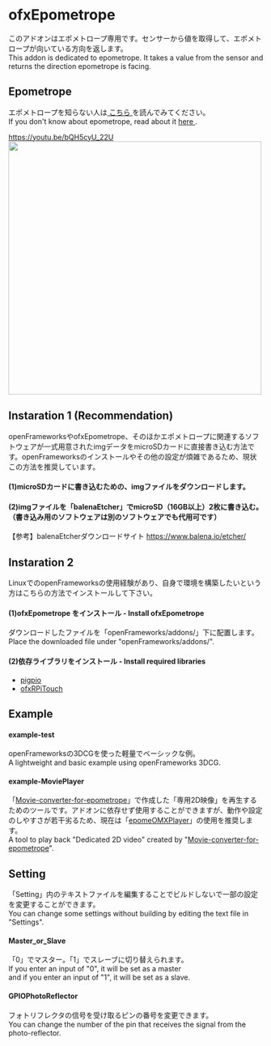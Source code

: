 # ofxEpometrope
このアドオンはエポメトロープ専用です。センサーから値を取得して、エポメトロープが向いている方向を返します。  
This addon is dedicated to epometrope. It takes a value from the sensor and returns the direction epometrope is facing.   

## Epometrope
エポメトロープを知らない人は<a rel="license" href="https://github.com/yutaka-miki/Epometorope" target="_blank"> こちら </a>を読んでみてください。  
If you don't know about epometrope, read about it <a rel="license" href="https://github.com/yutaka-miki/Epometorope" target="_blank"> here </a>.  
  
https://youtu.be/bQH5cyU_22U   
<img src="images/IMG_5433.gif" width="500">  

## Instaration 1 (Recommendation)
openFrameworksやofxEpometrope、そのほかエポメトロープに関連するソフトウェアが一式用意されたimgデータをmicroSDカードに直接書き込む方法です。openFrameworksのインストールやその他の設定が煩雑であるため、現状この方法を推奨しています。

#### (1)microSDカードに書き込むための、imgファイルをダウンロードします。 
  
#### (2)imgファイルを「balenaEtcher」でmicroSD（16GB以上）2枚に書き込む。（書き込み用のソフトウェアは別のソフトウェアでも代用可です）
【参考】balenaEtcherダウンロードサイト
https://www.balena.io/etcher/
  
## Instaration 2
LinuxでのopenFrameworksの使用経験があり、自身で環境を構築したいという方はこちらの方法でインストールして下さい。

#### (1)ofxEpometrope をインストール - Install ofxEpometrope
ダウンロードしたファイルを「openFrameworks/addons/」下に配置します。  
Place the downloaded file under "openFrameworks/addons/".
  
#### (2)依存ライブラリをインストール - Install required libraries 
- <a rel="license" href="http://abyz.me.uk/rpi/pigpio/download.html" target="_blank"> pigpio </a>
- <a rel="license" href="https://github.com/apparentVJ/ofxRPiTouch" target="_blank"> ofxRPiTouch </a>

## Example 
#### example-test  
openFrameworksの3DCGを使った軽量でベーシックな例。  
A lightweight and basic example using openFrameworks 3DCG.  
  
#### example-MoviePlayer  
「<a rel="license" href="https://github.com/yutaka-miki/Movie-converter-for-epometrope" target="_blank">Movie-converter-for-epometrope</a>」で作成した「専用2D映像」を再生するためのツールです。アドオンに依存せず使用することができますが、動作や設定のしやすさが若干劣るため、現在は「<a rel="license" href="https://github.com/yutaka-miki/epomeOMXPlayer" target="_blank">epomeOMXPlayer</a>」の使用を推奨します。  
A tool to play back "Dedicated 2D video" created by "<a rel="license" href="https://github.com/yutaka-miki/Movie-converter-for-epometrope" target="_blank">Movie-converter-for-epometrope</a>".  
## Setting
「Setting」内のテキストファイルを編集することでビルドしないで一部の設定を変更することができます。  
You can change some settings without building by editing the text file in "Settings".  
#### Master_or_Slave
「0」でマスター。「1」でスレーブに切り替えられます。  
If you enter an input of "0", it will be set as a master  
and if you enter an input of "1", it will be set as a slave.  
#### GPIOPhotoReflector
フォトリフレクタの信号を受け取るピンの番号を変更できます。  
You can change the number of the pin that receives the signal from the photo-reflector.
